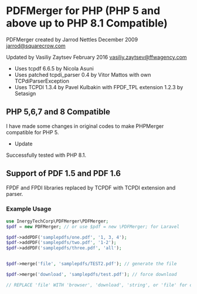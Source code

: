 # PDFMerger for PHP (PHP 5 and above up to PHP 8.1 Compatible)

PDFMerger created by Jarrod Nettles December 2009 jarrod@squarecrow.com

Updated by Vasiliy Zaytsev February 2016 vasiliy.zaytsev@ffwagency.com

- Uses tcpdf 6.6.5 by Nicola Asuni
- Uses patched tcpdi_parser 0.4 by Vitor Mattos with own TCPdiParserException
- Uses TCPDI 1.3.4 by Pavel Kulbakin with FPDF_TPL extension 1.2.3 by Setasign

## PHP 5,6,7 and 8 Compatible

I have made some changes in original codes to make PHPMerger compatible for PHP 5. 

- Update

Successfully tested with PHP 8.1.

## Support of PDF 1.5 and PDF 1.6

FPDF and FPDI libraries replaced by TCPDF with TCPDI extension and parser.

### Example Usage
```php
use InergyTechCorp\PDFMerger\PDFMerger;
$pdf = new PDFMerger; // or use $pdf = new \PDFMerger; for Laravel

$pdf->addPDF('samplepdfs/one.pdf', '1, 3, 4');
$pdf->addPDF('samplepdfs/two.pdf', '1-2');
$pdf->addPDF('samplepdfs/three.pdf', 'all');


$pdf->merge('file', 'samplepdfs/TEST2.pdf'); // generate the file

$pdf->merge('download', 'samplepdfs/test.pdf'); // force download

// REPLACE 'file' WITH 'browser', 'download', 'string', or 'file' for output options
```
